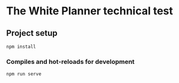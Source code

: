 # The White Planner technical test

## Project setup

```
npm install
```

### Compiles and hot-reloads for development

```
npm run serve
```
